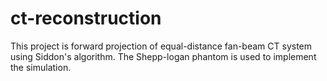 # ct-reconstruction
This project is forward projection of equal-distance fan-beam CT system using Siddon's algorithm. The Shepp-logan phantom is used to implement the simulation.
